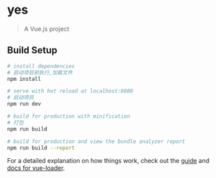 # yes

> A Vue.js project

## Build Setup

``` bash
# install dependencies
# 启动项目前执行,加载文件
npm install

# serve with hot reload at localhost:8080
# 启动项目
npm run dev

# build for production with minification
# 打包
npm run build

# build for production and view the bundle analyzer report
npm run build --report
```

For a detailed explanation on how things work, check out the [guide](http://vuejs-templates.github.io/webpack/) and [docs for vue-loader](http://vuejs.github.io/vue-loader).

